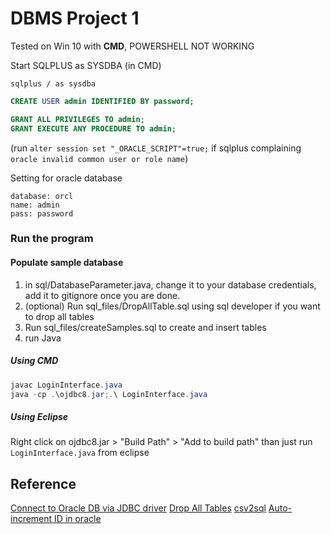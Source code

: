 # DBMS Project 1
Tested on Win 10 with **CMD**, POWERSHELL NOT WORKING

Start SQLPLUS as SYSDBA (in CMD)
```
sqlplus / as sysdba
```
```sql
CREATE USER admin IDENTIFIED BY password;

GRANT ALL PRIVILEGES TO admin;
GRANT EXECUTE ANY PROCEDURE TO admin;
```
(run `alter session set "_ORACLE_SCRIPT"=true;` if sqlplus complaining `oracle invalid common user or role name`)

Setting for oracle database
```
database: orcl
name: admin
pass: password
```

### Run the program
#### Populate sample database
1. in sql/DatabaseParameter.java, change it to your database credentials, add it to gitignore once you are done.
2. (optional) Run sql_files/DropAllTable.sql using sql developer if you want to drop all tables 
3. Run sql_files/createSamples.sql to create and insert tables
4. run Java

##### Using CMD
```java
javac LoginInterface.java
java -cp .\ojdbc8.jar;.\ LoginInterface.java
```
##### Using Eclipse
Right click on ojdbc8.jar > "Build Path" > "Add to build path"
than just run ```LoginInterface.java``` from eclipse

## Reference
[Connect to Oracle DB via JDBC driver](http://www.mkyong.com/jdbc/connect-to-oracle-db-via-jdbc-driver-java/)
[Drop All Tables](http://www.jochenhebbrecht.be/site/2010-05-10/database/drop-all-tables-in-oracle-db-scheme)
[csv2sql](http://csv2mysql.patrotsky.com/index.php)
[Auto-increment ID in oracle](http://earlruby.org/2009/01/creating-auto-increment-columns-in-oracle/)

